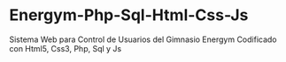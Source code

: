 # Energym-Php-Sql-Html-Css-Js
Sistema Web para Control de Usuarios del Gimnasio Energym Codificado con Html5, Css3, Php, Sql y Js
